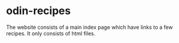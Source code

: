 # odin-recipes
The website consists of a main index page which have links to a few recipes.
It only consists of html files. 